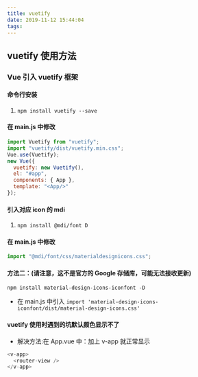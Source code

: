 ```yaml
---
title: vuetify
date: 2019-11-12 15:44:04
tags:
---
```


## vuetify 使用方法

### Vue 引入 vuetify 框架

#### 命令行安装

1. `npm install vuetify --save`

<!-- more -->

#### 在 main.js 中修改

```js
import Vuetify from "vuetify";
import "vuetify/dist/vuetify.min.css";
Vue.use(Vuetify);
new Vue({
  vuetify: new Vuetify(),
  el: "#app",
  components: { App },
  template: "<App/>"
});
```

#### 引入对应 icon 的 mdi

1. `npm install @mdi/font D`

#### 在 main.js 中修改

```js
import "@mdi/font/css/materialdesignicons.css";
```

#### 方法二：(请注意，这不是官方的 Google 存储库，可能无法接收更新)

`npm install material-design-icons-iconfont -D`

- 在 main.js 中引入 `import 'material-design-icons-iconfont/dist/material-design-icons.css'`

#### vuetify 使用时遇到的坑默认颜色显示不了

- 解决方法:在 App.vue 中：加上 v-app 就正常显示

```js
<v-app>
  <router-view />
</v-app>
```
